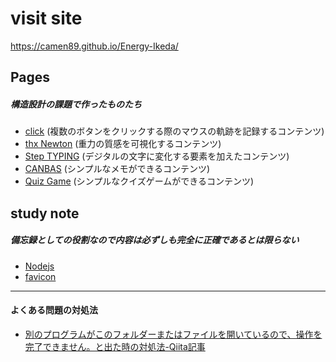 # visit site
https://camen89.github.io/Energy-Ikeda/
## Pages
##### 構造設計の課題で作ったものたち
- [click](https://camen89.github.io/Mouse-move-redesign/) (複数のボタンをクリックする際のマウスの軌跡を記録するコンテンツ)    
- [thx Newton](https://camen89.github.io/Gravity_page/) (重力の質感を可視化するコンテンツ)   
- [Step TYPING](https://camen89.github.io/StepTYPING/) (デジタルの文字に変化する要素を加えたコンテンツ)    
- [CANBAS](https://camen89.github.io/CANBAS/) (シンプルなメモができるコンテンツ)    
- [Quiz Game](https://camen89.github.io/quizgame/) (シンプルなクイズゲームができるコンテンツ)    

## study note  
##### 備忘録としての役割なので内容は必ずしも完全に正確であるとは限らない  
- [Nodejs](/Nodejs/STUDYNOTE.md)  
- [favicon](/favicon/STUDYNOTE.md)  

---
#### よくある問題の対処法  
- [別のプログラムがこのフォルダーまたはファイルを開いているので、操作を完了できません。と出た時の対処法-Qiita記事](https://qiita.com/fuk101/items/a862b89380ae75339f37) 
